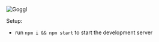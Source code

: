 

![Goggl](https://i.ibb.co/yQdYhtq/image.png)


Setup:
- run ```npm i && npm start``` to start the development server
